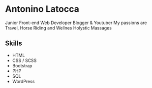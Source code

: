 Antonino Latocca
================
Junior Front-end Web Developer
Blogger & Youtuber
My passions are Travel, Horse Riding and Wellnes Holystic Massages

Skills
------
- HTML
- CSS / SCSS
- Bootstrap
- PHP
- SQL
- WordPress
